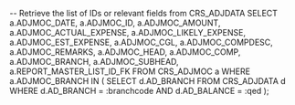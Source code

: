 -- Retrieve the list of IDs or relevant fields from CRS_ADJDATA
SELECT 
    a.ADJMOC_DATE,
    a.ADJMOC_ID,
    a.ADJMOC_AMOUNT,
    a.ADJMOC_ACTUAL_EXPENSE,
    a.ADJMOC_LIKELY_EXPENSE,
    a.ADJMOC_EST_EXPENSE,
    a.ADJMOC_CGL,
    a.ADJMOC_COMPDESC,
    a.ADJMOC_REMARKS,
    a.ADJMOC_HEAD,
    a.ADJMOC_COMP,
    a.ADJMOC_BRANCH,
    a.ADJMOC_SUBHEAD,
    a.REPORT_MASTER_LIST_ID_FK
FROM CRS_ADJMOC a
WHERE a.ADJMOC_BRANCH IN (
    SELECT d.AD_BRANCH
    FROM CRS_ADJDATA d
    WHERE d.AD_BRANCH = :branchcode
      AND d.AD_BALANCE = :qed
);